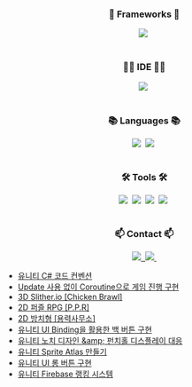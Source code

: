 <!--타이틀 부분-->
<div align="center">
</div>

<!--내용 부분-->
<h3 align="center">🚀 Frameworks 🚀</h3>
<div align="center">
  <img src="https://img.shields.io/badge/Unity-100000?style=for-the-badge&logo=unity&logoColor=white" />&nbsp
</div>

<br>

<h3 align="center">👩‍💻 IDE 👩‍💻</h3>
<div align="center">
  <img src="https://img.shields.io/badge/Visual_Studio-5C2D91?style=for-the-badge&logo=visual%20studio&logoColor=white" />&nbsp
</div>

<br>

<h3 align="center">📚 Languages 📚</h3>
<div align="center">
  <img src="https://img.shields.io/badge/C%23-239120?style=for-the-badge&logo=csharp&logoColor=white" />&nbsp
  <img src="https://img.shields.io/badge/C%2B%2B-00599C?style=for-the-badge&logo=c%2B%2B&logoColor=white" />&nbsp
</div>

<br>

<h3 align="center">🛠 Tools 🛠</h3>
<div align="center">
  <img src="https://img.shields.io/badge/git-F05033.svg?style=for-the-badge&logo=git&logoColor=white" />&nbsp
  <img src="https://img.shields.io/badge/github-181717.svg?style=for-the-badge&logo=github&logoColor=white" />&nbsp
  <img src="https://img.shields.io/badge/Notion-F3F3F3.svg?style=for-the-badge&logo=notion&logoColor=black" />&nbsp
  <img src="https://img.shields.io/badge/figma-F24E1E.svg?style=for-the-badge&logo=figma&logoColor=white" />&nbsp
</div>

<br>

<h3 align="center">📫 Contact 📫</h3>
<div align="center">
  <a href="https://hongsamgamedev.tistory.com">
    <img src="https://img.shields.io/badge/Blog-FF5722?style=for-the-badge&logo=blogger&logoColor=white" />&nbsp
  </a>
  <a href="mailto:shshck5@gmail.com">
    <img
      src="https://img.shields.io/badge/gmail-D14836?style=for-the-badge&logo=gmail&logoColor=white"/>&nbsp
  </a>
</div>

<!-- BLOG-POST-LIST:START -->
- [유니티 C# 코드 컨벤션](https://hongsamgamedev.tistory.com/92)
- [Update 사용 없이 Coroutine으로 게임 진행 구현](https://hongsamgamedev.tistory.com/91)
- [3D Slither.io [Chicken Brawl]](https://hongsamgamedev.tistory.com/90)
- [2D 퍼즐 RPG [P.P.R]](https://hongsamgamedev.tistory.com/89)
- [2D 방치형 [용력사무소]](https://hongsamgamedev.tistory.com/88)
- [유니티 UI Binding을 활용한 백 버튼 구현](https://hongsamgamedev.tistory.com/87)
- [유니티 노치 디자인 &amp;amp; 펀치홀 디스플레이 대응](https://hongsamgamedev.tistory.com/86)
- [유니티 Sprite Atlas 만들기](https://hongsamgamedev.tistory.com/85)
- [유니티 UI 롱 버튼 구현](https://hongsamgamedev.tistory.com/84)
- [유니티 Firebase 랭킹 시스템](https://hongsamgamedev.tistory.com/83)
<!-- BLOG-POST-LIST:END -->
